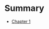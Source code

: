 # Summary

- [Chapter 1](./chapter_1.md)

<!-- Auto-update: 2025-10-07T01:34:46.817926 -->

<!-- Auto-update: 2025-10-14T07:32:15.345994 -->

